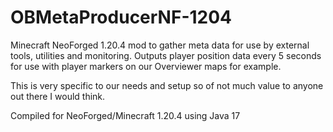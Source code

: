 # OBMetaProducerNF-1204

Minecraft NeoForged 1.20.4 mod to gather meta data for use by external tools, utilities and monitoring.
Outputs player position data every 5 seconds for use with player markers on our Overviewer maps for example.

This is very specific to our needs and setup so of not much value to anyone out there I would think.

Compiled for NeoForged/Minecraft 1.20.4 using Java 17
